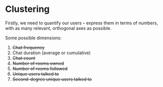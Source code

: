 Clustering
==========

Firstly, we need to quantify our users – express them in terms of numbers, with as many relevant, orthogonal axes as possible.

Some possible dimensions:

1. ~~Chat frequency~~
2. Chat duration (average or cumulative)
3. ~~Chat count~~
4. ~~Number of rooms owned~~
5. ~~Number of rooms followed~~
6. ~~Unique users talked to~~
7. ~~Second-degree unique users talked to~~
